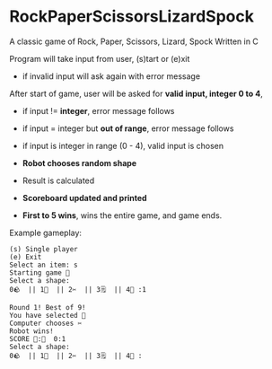 # RockPaperScissorsLizardSpock
A classic game of Rock, Paper, Scissors, Lizard, Spock
Written in C

Program will take input from user, (s)tart or (e)xit
  - if invalid input will ask again with error message

After start of game, user will be asked for **valid input, integer 0 to 4**,
  - if input != **integer**, error message follows
  - if input = integer but **out of range**, error message follows
  - if input is integer in range (0 - 4), valid input is chosen

- **Robot chooses random shape**
- Result is calculated
- **Scoreboard updated and printed**
- **First to 5 wins**, wins the entire game, and game ends.


Example gameplay:

```
(s) Single player
(e) Exit
Select an item: s
Starting game 🎉
Select a shape:
0🪨  || 1🦎  || 2✂️  || 3🗒️  || 4🖖 :1

Round 1! Best of 9!
You have selected 🦎
Computer chooses ✂️
Robot wins!
SCORE 👫:🤖  0:1
Select a shape:
0🪨  || 1🦎  || 2✂️  || 3🗒️  || 4🖖 :
```
